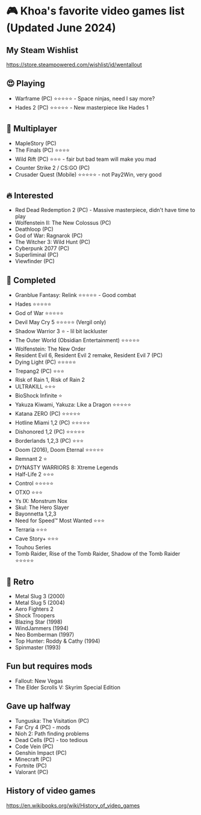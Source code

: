 # 🎮 Khoa's favorite video games list (Updated June 2024)

## My Steam Wishlist

https://store.steampowered.com/wishlist/id/wentallout

## 😍 Playing

- Warframe (PC) ⭐⭐⭐⭐⭐ - Space ninjas, need I say more?
- Hades 2 (PC) ⭐⭐⭐⭐⭐ - New masterpiece like Hades 1


## 👯 Multiplayer

- MapleStory (PC)
- The Finals (PC) ⭐⭐⭐⭐ 
- Wild Rift (PC) ⭐⭐⭐ - fair but bad team will make you mad
- Counter Strike 2 / CS:GO (PC)
- Crusader Quest (Mobile) ⭐⭐⭐⭐⭐ - not Pay2Win, very good


## 🔥 Interested

- Red Dead Redemption 2 (PC) - Massive masterpiece, didn't have time to play
- Wolfenstein II: The New Colossus (PC)
- Deathloop (PC)
- God of War: Ragnarok (PC)
- The Witcher 3: Wild Hunt (PC)
- Cyberpunk 2077 (PC)
- Superliminal (PC)
- Viewfinder (PC)

## 🏁 Completed

- Granblue Fantasy: Relink ⭐⭐⭐⭐⭐ - Good combat
- Hades ⭐⭐⭐⭐⭐
- God of War ⭐⭐⭐⭐⭐
- Devil May Cry 5 ⭐⭐⭐⭐⭐ (Vergil only)
- Shadow Warrior 3 ⭐ - lil bit lackluster
- The Outer World (Obsidian Entertainment) ⭐⭐⭐⭐⭐
- Wolfenstein: The New Order
- Resident Evil 6, Resident Evil 2 remake, Resident Evil 7 (PC)
- Dying Light (PC) ⭐⭐⭐⭐⭐
- Trepang2 (PC) ⭐⭐⭐
- Risk of Rain 1, Risk of Rain 2
- ULTRAKILL ⭐⭐⭐
- BioShock Infinite ⭐
- Yakuza Kiwami, Yakuza: Like a Dragon ⭐⭐⭐⭐⭐
- Katana ZERO (PC) ⭐⭐⭐⭐⭐
- Hotline Miami 1,2 (PC) ⭐⭐⭐⭐⭐
- Dishonored 1,2 (PC) ⭐⭐⭐⭐⭐
- Borderlands 1,2,3 (PC) ⭐⭐⭐
- Doom (2016), Doom Eternal ⭐⭐⭐⭐⭐
- Remnant 2 ⭐
- DYNASTY WARRIORS 8: Xtreme Legends
- Half-Life 2 ⭐⭐⭐
- Control ⭐⭐⭐⭐⭐
- OTXO ⭐⭐⭐
- Ys IX: Monstrum Nox
- Skul: The Hero Slayer
- Bayonnetta 1,2,3
- Need for Speed™ Most Wanted ⭐⭐⭐
- Terraria ⭐⭐⭐
- Cave Story+ ⭐⭐⭐
- Touhou Series
- Tomb Raider, Rise of the Tomb Raider, Shadow of the Tomb Raider ⭐⭐⭐⭐⭐

## 🪩 Retro

- Metal Slug 3 (2000)
- Metal Slug 5 (2004)
- Aero Fighters 2
- Shock Troopers
- Blazing Star (1998)
- WindJammers (1994)
- Neo Bomberman (1997)
- Top Hunter: Roddy & Cathy (1994)
- Spinmaster (1993)

## Fun but requires mods

- Fallout: New Vegas
- The Elder Scrolls V: Skyrim Special Edition

## Gave up halfway

- Tunguska: The Visitation (PC)
- Far Cry 4 (PC) - mods
- Nioh 2: Path finding problems
- Dead Cells (PC) - too tedious
- Code Vein (PC)
- Genshin Impact (PC)
- Minecraft (PC)
- Fortnite (PC)
- Valorant (PC)


## History of video games

https://en.wikibooks.org/wiki/History_of_video_games

